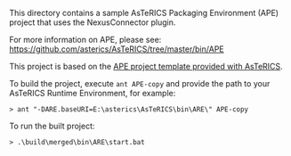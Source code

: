 This directory contains a sample AsTeRICS Packaging Environment (APE)
project that uses the NexusConnector plugin.

For more information on APE, please see:
https://github.com/asterics/AsTeRICS/tree/master/bin/APE

This project is based on the [APE project template provided with
AsTeRICS](https://github.com/asterics/AsTeRICS/blob/master/bin/APE/template).

To build the project, execute `ant APE-copy` and provide the path to
your AsTeRICS Runtime Environment, for example:

```
> ant "-DARE.baseURI=E:\asterics\AsTeRICS\bin\ARE\" APE-copy
```

To run the built project:

```
> .\build\merged\bin\ARE\start.bat
```
